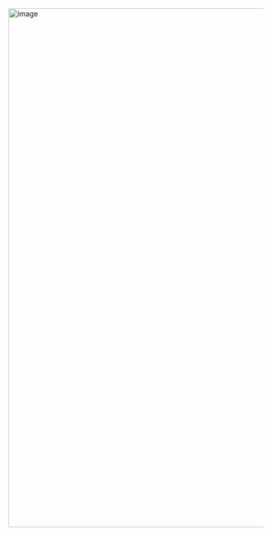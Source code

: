 <img width="1024" height="1024" alt="image" src="https://github.com/user-attachments/assets/526540cd-cd8e-4d3e-9be9-65999671e461" />
